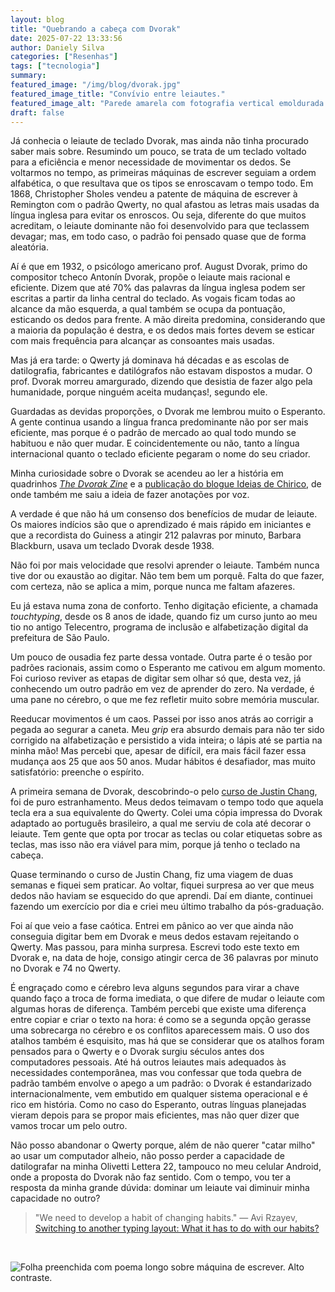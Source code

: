 ```yaml
---
layout: blog
title: "Quebrando a cabeça com Dvorak"
date: 2025-07-22 13:33:56
author: Daniely Silva
categories: ["Resenhas"]
tags: ["tecnologia"]
summary:
featured_image: "/img/blog/dvorak.jpg"
featured_image_title: "Convívio entre leiautes."
featured_image_alt: "Parede amarela com fotografia vertical emoldurada com máquina de escrever vista de cima, impressão de leiaute de teclado Dvorak e termômetro."
draft: false
---
```


Já conhecia o leiaute de teclado Dvorak, mas ainda não tinha procurado saber mais sobre. Resumindo um pouco, se trata de um teclado voltado para a eficiência e menor necessidade de movimentar os dedos. Se voltarmos no tempo, as primeiras máquinas de escrever seguiam a ordem alfabética, o que resultava que os tipos se enroscavam o tempo todo. Em 1868, Christopher Sholes vendeu a patente de máquina de escrever à Remington com o padrão Qwerty, no qual afastou as letras mais usadas da língua inglesa para evitar os enroscos. Ou seja, diferente do que muitos acreditam, o leiaute dominante não foi desenvolvido para que teclassem devagar; mas, em todo caso, o padrão foi pensado quase que de forma aleatória.

Aí é que em 1932, o psicólogo americano prof. August Dvorak, primo do compositor tcheco Antonín Dvorak, propõe o leiaute mais racional e eficiente. Dizem que até 70% das palavras da língua inglesa podem ser escritas a partir da linha central do teclado. As vogais ficam todas ao alcance da mão esquerda, a qual também se ocupa da pontuação, esticando os dedos para frente. A mão direita predomina, considerando que a maioria da população é destra, e os dedos mais fortes devem se esticar com mais frequência para alcançar as consoantes mais usadas.

Mas já era tarde: o Qwerty já dominava há décadas e as escolas de datilografia, fabricantes e datilógrafos não estavam dispostos a mudar. O prof. Dvorak morreu amargurado, dizendo que desistia de fazer algo pela humanidade, porque ninguém aceita mudanças!, segundo ele.

Guardadas as devidas proporções, o Dvorak me lembrou muito o Esperanto. A gente continua usando a língua franca predominante não por ser mais eficiente, mas porque é o padrão de mercado ao qual todo mundo se habituou e não quer mudar. E coincidentemente ou não, tanto a língua internacional quanto o teclado eficiente pegaram o nome do seu criador.

Minha curiosidade sobre o Dvorak se acendeu ao ler a história em quadrinhos *[The Dvorak Zine](https://www.dvzine.org/zine/TheDvorakZine.pdf)* e a [publicação do blogue Ideias de Chirico](https://blog.ayom.media/ideiasdechirico/como-e-porque-passei-a-escrever-com-teclado-dvorak), de onde também me saiu a ideia de fazer anotações por voz.

A verdade é que não há um consenso dos benefícios de mudar de leiaute. Os maiores indícios são que o aprendizado é mais rápido em iniciantes e que a recordista do Guiness a atingir 212 palavras por minuto, Barbara Blackburn, usava um teclado Dvorak desde 1938.

Não foi por mais velocidade que resolvi aprender o leiaute. Também nunca tive dor ou exaustão ao digitar. Não tem bem um porquê. Falta do que fazer, com certeza, não se aplica a mim, porque nunca me faltam afazeres.

Eu já estava numa zona de conforto. Tenho digitação eficiente, a chamada *touchtyping*, desde os 8 anos de idade, quando fiz um curso junto ao meu tio no antigo Telecentro, programa de inclusão e alfabetização digital da prefeitura de São Paulo.

Um pouco de ousadia fez parte dessa vontade. Outra parte é o tesão por padrões racionais, assim como o Esperanto me cativou em algum momento. Foi curioso reviver as etapas de digitar sem olhar só que, desta vez, já conhecendo um outro padrão em vez de aprender do zero. Na verdade, é uma pane no cérebro, o que me fez refletir muito sobre memória muscular.

Reeducar movimentos é um caos. Passei por isso anos atrás ao corrigir a pegada ao segurar a caneta. Meu *grip* era absurdo demais para não ter sido corrigido na alfabetização e persistido a vida inteira; o lápis até se partia na minha mão! Mas percebi que, apesar de difícil, era mais fácil fazer essa mudança aos 25 que aos 50 anos. Mudar hábitos é desafiador, mas muito satisfatório: preenche o espírito.

A primeira semana de Dvorak, descobrindo-o pelo [curso de Justin Chang](https://dvorak.justinpchang.com/), foi de puro estranhamento. Meus dedos teimavam o tempo todo que aquela tecla era a sua equivalente do Qwerty. Colei uma cópia impressa do Dvorak adaptado ao português brasileiro, a qual me serviu de cola até decorar o leiaute. Tem gente que opta por trocar as teclas ou colar etiquetas sobre as teclas, mas isso não era viável para mim, porque já tenho o teclado na cabeça.

Quase terminando o curso de Justin Chang, fiz uma viagem de duas semanas e fiquei sem praticar. Ao voltar, fiquei surpresa ao ver que meus dedos não haviam se esquecido do que aprendi. Daí em diante, continuei fazendo um exercício por dia e criei meu último trabalho da pós-graduação.

Foi aí que veio a fase caótica. Entrei em pânico ao ver que ainda não conseguia digitar bem em Dvorak e meus dedos estavam rejeitando o Qwerty. Mas passou, para minha surpresa. Escrevi todo este texto em Dvorak e, na data de hoje, consigo atingir cerca de 36 palavras por minuto no Dvorak e 74 no Qwerty.

É engraçado como e cérebro leva alguns segundos para virar a chave quando faço a troca de forma imediata, o que difere de mudar o leiaute com algumas horas de diferença. Também percebi que existe uma diferença entre copiar e criar o texto na hora: é como se a segunda opção gerasse uma sobrecarga no cérebro e os conflitos aparecessem mais. O uso dos atalhos também é esquisito, mas há que se considerar que os atalhos foram pensados para o Qwerty e o Dvorak surgiu séculos antes dos computadores pessoais. Até há outros leiautes mais adequados às necessidades contemporânea, mas vou confessar que toda quebra de padrão também envolve o apego a um padrão: o Dvorak é estandarizado internacionalmente, vem embutido em qualquer sistema operacional e é rico em história. Como no caso do Esperanto, outras línguas planejadas vieram depois para se propor mais eficientes, mas não quer dizer que vamos trocar um pelo outro.

Não posso abandonar o Qwerty porque, além de não querer "catar milho" ao usar um computador alheio, não posso perder a capacidade de datilografar na minha Olivetti Lettera 22, tampouco no meu celular Android, onde a proposta do Dvorak não faz sentido. Com o tempo, vou ter a resposta da minha grande dúvida: dominar um leiaute vai diminuir minha capacidade no outro?

> "We need to develop a habit of changing habits." — Avi Rzayev, [Switching to another typing layout: What it has to do with our habits?](https://medium.com/@avirzayev/switching-to-dvorak-is-it-worth-it-460f20cffd51)

<br>

![Folha preenchida com poema longo sobre máquina de escrever. Alto contraste.](/img/blog/dvorak2.jpg "Datiloscrito sai do forno")
